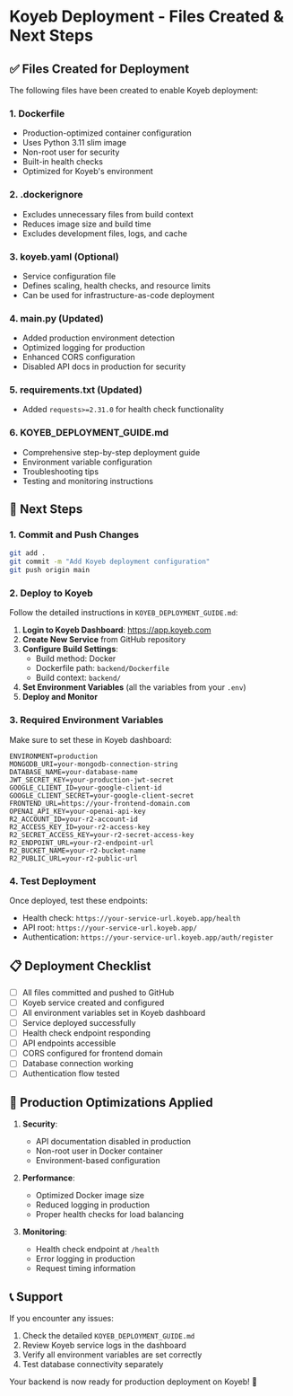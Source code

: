# Koyeb Deployment - Files Created & Next Steps

## ✅ Files Created for Deployment

The following files have been created to enable Koyeb deployment:

### 1. **Dockerfile** 
- Production-optimized container configuration
- Uses Python 3.11 slim image
- Non-root user for security
- Built-in health checks
- Optimized for Koyeb's environment

### 2. **.dockerignore**
- Excludes unnecessary files from build context
- Reduces image size and build time
- Excludes development files, logs, and cache

### 3. **koyeb.yaml** (Optional)
- Service configuration file
- Defines scaling, health checks, and resource limits
- Can be used for infrastructure-as-code deployment

### 4. **main.py** (Updated)
- Added production environment detection
- Optimized logging for production
- Enhanced CORS configuration
- Disabled API docs in production for security

### 5. **requirements.txt** (Updated)
- Added `requests>=2.31.0` for health check functionality

### 6. **KOYEB_DEPLOYMENT_GUIDE.md**
- Comprehensive step-by-step deployment guide
- Environment variable configuration
- Troubleshooting tips
- Testing and monitoring instructions

## 🚀 Next Steps

### 1. Commit and Push Changes
```bash
git add .
git commit -m "Add Koyeb deployment configuration"
git push origin main
```

### 2. Deploy to Koyeb
Follow the detailed instructions in `KOYEB_DEPLOYMENT_GUIDE.md`:

1. **Login to Koyeb Dashboard**: https://app.koyeb.com
2. **Create New Service** from GitHub repository
3. **Configure Build Settings**:
   - Build method: Docker
   - Dockerfile path: `backend/Dockerfile`
   - Build context: `backend/`
4. **Set Environment Variables** (all the variables from your `.env`)
5. **Deploy and Monitor**

### 3. Required Environment Variables
Make sure to set these in Koyeb dashboard:

```
ENVIRONMENT=production
MONGODB_URI=your-mongodb-connection-string
DATABASE_NAME=your-database-name
JWT_SECRET_KEY=your-production-jwt-secret
GOOGLE_CLIENT_ID=your-google-client-id
GOOGLE_CLIENT_SECRET=your-google-client-secret
FRONTEND_URL=https://your-frontend-domain.com
OPENAI_API_KEY=your-openai-api-key
R2_ACCOUNT_ID=your-r2-account-id
R2_ACCESS_KEY_ID=your-r2-access-key
R2_SECRET_ACCESS_KEY=your-r2-secret-access-key
R2_ENDPOINT_URL=your-r2-endpoint-url
R2_BUCKET_NAME=your-r2-bucket-name
R2_PUBLIC_URL=your-r2-public-url
```

### 4. Test Deployment
Once deployed, test these endpoints:
- Health check: `https://your-service-url.koyeb.app/health`
- API root: `https://your-service-url.koyeb.app/`
- Authentication: `https://your-service-url.koyeb.app/auth/register`

## 📋 Deployment Checklist

- [ ] All files committed and pushed to GitHub
- [ ] Koyeb service created and configured
- [ ] All environment variables set in Koyeb dashboard
- [ ] Service deployed successfully
- [ ] Health check endpoint responding
- [ ] API endpoints accessible
- [ ] CORS configured for frontend domain
- [ ] Database connection working
- [ ] Authentication flow tested

## 🔧 Production Optimizations Applied

1. **Security**:
   - API documentation disabled in production
   - Non-root user in Docker container
   - Environment-based configuration

2. **Performance**:
   - Optimized Docker image size
   - Reduced logging in production
   - Proper health checks for load balancing

3. **Monitoring**:
   - Health check endpoint at `/health`
   - Error logging in production
   - Request timing information

## 📞 Support

If you encounter any issues:
1. Check the detailed `KOYEB_DEPLOYMENT_GUIDE.md`
2. Review Koyeb service logs in the dashboard
3. Verify all environment variables are set correctly
4. Test database connectivity separately

Your backend is now ready for production deployment on Koyeb! 🎉
